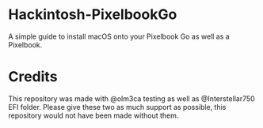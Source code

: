 # Hackintosh-PixelbookGo
A simple guide to install macOS onto your Pixelbook Go as well as a Pixelbook.

# Credits
This repository was made with @olm3ca testing as well as @Interstellar750 EFI folder. Please give these two as much support as possible, this repository would not have been made without them.
